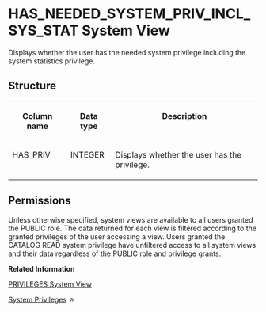 <!-- loio784d3b8b94db47ad86d0a62893d76d33 -->

# HAS\_NEEDED\_SYSTEM\_PRIV\_INCL\_SYS\_STAT System View

Displays whether the user has the needed system privilege including the system statistics privilege.



<a name="loio784d3b8b94db47ad86d0a62893d76d33__section_jkx_1pw_shb"/>

## Structure


<table>
<tr>
<th valign="top">

Column name

</th>
<th valign="top">

Data type

</th>
<th valign="top">

Description

</th>
</tr>
<tr>
<td valign="top">

HAS\_PRIV

</td>
<td valign="top">

INTEGER

</td>
<td valign="top">

Displays whether the user has the privilege.

</td>
</tr>
</table>



<a name="loio784d3b8b94db47ad86d0a62893d76d33__section_xnt_nrb_dzb"/>

## Permissions

Unless otherwise specified, system views are available to all users granted the PUBLIC role. The data returned for each view is filtered according to the granted privileges of the user accessing a view. Users granted the CATALOG READ system privilege have unfiltered access to all system views and their data regardless of the PUBLIC role and privilege grants.

**Related Information**  


[PRIVILEGES System View](privileges-system-view-20cc29b.md "Provides information about available privileges.")

[System Privileges](https://help.sap.com/viewer/a1317de16a1e41a6b0ff81849d80713c/2024_1_QRC/en-US/cadbcfc38b084808b80b3551b1cd756e.html "System privileges control general system activities.") :arrow_upper_right:

